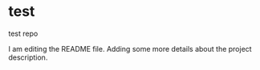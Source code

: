 # test
test repo

I am editing the README file. Adding some more details about the project description.
